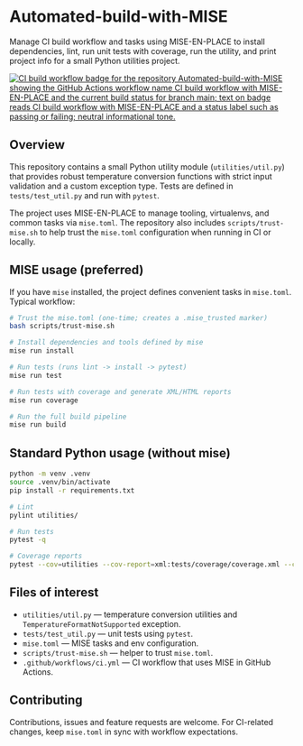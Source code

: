 # Automated-build-with-MISE

Manage CI build workflow and tasks using MISE-EN-PLACE to install dependencies, lint, run unit tests with coverage, run the utility, and print project info for a small Python utilities project.

[![CI build workflow badge for the repository Automated-build-with-MISE showing the GitHub Actions workflow name CI build workflow with MISE-EN-PLACE and the current build status for branch main; text on badge reads CI build workflow with MISE-EN-PLACE and a status label such as passing or failing; neutral informational tone.](https://github.com/Brisinger/Automated-build-with-MISE/actions/workflows/ci.yml/badge.svg?branch=main)](https://github.com/Brisinger/Automated-build-with-MISE/actions/workflows/ci.yml)

## Overview

This repository contains a small Python utility module (`utilities/util.py`) that provides robust temperature conversion functions with strict input validation and a custom exception type. Tests are defined in `tests/test_util.py` and run with `pytest`.

The project uses MISE-EN-PLACE to manage tooling, virtualenvs, and common tasks via `mise.toml`. The repository also includes `scripts/trust-mise.sh` to help trust the `mise.toml` configuration when running in CI or locally.

## MISE usage (preferred)

If you have `mise` installed, the project defines convenient tasks in `mise.toml`. Typical workflow:

```bash
# Trust the mise.toml (one-time; creates a .mise_trusted marker)
bash scripts/trust-mise.sh

# Install dependencies and tools defined by mise
mise run install

# Run tests (runs lint -> install -> pytest)
mise run test

# Run tests with coverage and generate XML/HTML reports
mise run coverage

# Run the full build pipeline
mise run build
```

## Standard Python usage (without mise)

```bash
python -m venv .venv
source .venv/bin/activate
pip install -r requirements.txt

# Lint
pylint utilities/

# Run tests
pytest -q

# Coverage reports
pytest --cov=utilities --cov-report=xml:tests/coverage/coverage.xml --cov-report=html:tests/coverage/html tests/
```

## Files of interest

- `utilities/util.py` — temperature conversion utilities and `TemperatureFormatNotSupported` exception.
- `tests/test_util.py` — unit tests using `pytest`.
- `mise.toml` — MISE tasks and env configuration.
- `scripts/trust-mise.sh` — helper to trust `mise.toml`.
- `.github/workflows/ci.yml` — CI workflow that uses MISE in GitHub Actions.

## Contributing

Contributions, issues and feature requests are welcome. For CI-related changes, keep `mise.toml` in sync with workflow expectations.
